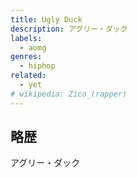 ```yaml
---
title: Ugly Duck
description: アグリー・ダック
labels:
  - aomg
genres:
  - hiphop
related:
  - yet
# wikipedia: Zico_(rapper)
---
```


## 略歴

アグリー・ダック